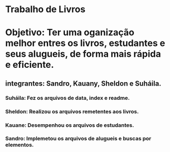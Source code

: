 # Trabalho de Livros 

# Objetivo: Ter uma oganização melhor entres os livros, estudantes e seus alugueis, de forma mais rápida e eficiente.

## integrantes: Sandro, Kauany, Sheldon e Suháila.

### Suháila: Fez os arquivos de data, index e readme.

### Sheldon: Realizou os arquivos remetentes aos livros.

### Kauane: Desempenhou os arquivos de estudantes.

### Sandro: Implemetou os arquivos de alugueis e buscas por elementos.
